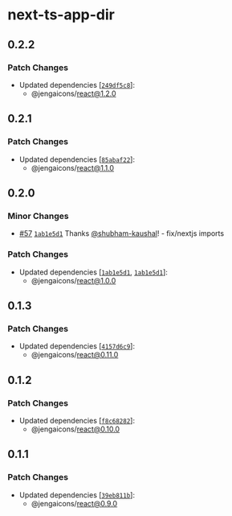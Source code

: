 # next-ts-app-dir

## 0.2.2

### Patch Changes

- Updated dependencies
  [[`249df5c8`](https://github.com/OutpostHQ/jengaicons/commit/249df5c8cd5d5210bf56aae74c5efa9ac7b1b9f5)]:
  - @jengaicons/react@1.2.0

## 0.2.1

### Patch Changes

- Updated dependencies
  [[`85abaf22`](https://github.com/OutpostHQ/jengaicons/commit/85abaf2279be25ba785a00794903761eaca30fa4)]:
  - @jengaicons/react@1.1.0

## 0.2.0

### Minor Changes

- [#57](https://github.com/OutpostHQ/jengaicons/pull/57)
  [`1ab1e5d1`](https://github.com/OutpostHQ/jengaicons/commit/1ab1e5d17995209bb70ab0c234f4cf221f1ea241)
  Thanks [@shubham-kaushal](https://github.com/shubham-kaushal)! - fix/nextjs
  imports

### Patch Changes

- Updated dependencies
  [[`1ab1e5d1`](https://github.com/OutpostHQ/jengaicons/commit/1ab1e5d17995209bb70ab0c234f4cf221f1ea241),
  [`1ab1e5d1`](https://github.com/OutpostHQ/jengaicons/commit/1ab1e5d17995209bb70ab0c234f4cf221f1ea241)]:
  - @jengaicons/react@1.0.0

## 0.1.3

### Patch Changes

- Updated dependencies
  [[`4157d6c9`](https://github.com/OutpostHQ/jengaicons/commit/4157d6c9b27b44062d8593a4af086aaa8b8dbfc2)]:
  - @jengaicons/react@0.11.0

## 0.1.2

### Patch Changes

- Updated dependencies
  [[`f8c68282`](https://github.com/OutpostHQ/jengaicons/commit/f8c68282cc5eb4cc90b4f9f5e77b773509604158)]:
  - @jengaicons/react@0.10.0

## 0.1.1

### Patch Changes

- Updated dependencies
  [[`39eb811b`](https://github.com/OutpostHQ/jengaicons/commit/39eb811b0eac5261e230c1ab677086b7d34a7009)]:
  - @jengaicons/react@0.9.0
